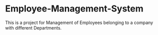 # Employee-Management-System
This is a project for Management of Employees belonging to a company with different Departments.
